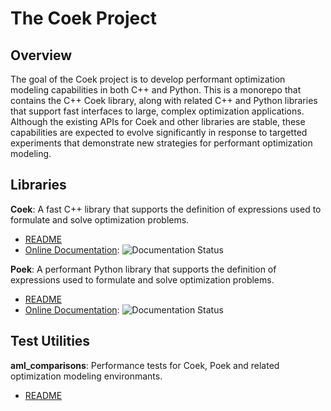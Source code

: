 # The Coek Project

## Overview

The goal of the Coek project is to develop performant optimization
modeling capabilities in both C++ and Python.  This is a monorepo that
contains the C++ Coek library, along with related C++ and Python libraries
that support fast interfaces to large, complex optimization applications.
Although the existing APIs for Coek and other libraries are stable,
these capabilities are expected to evolve significantly in response to
targetted experiments that demonstrate new strategies
for performant optimization modeling.


## Libraries

**Coek**: A fast C++ library that supports the definition of expressions used to formulate and solve optimization problems.

* [README](lib/coek/README.md)
* [Online Documentation](http://coek.readthedocs.org/en/latest/): ![Documentation Status](https://readthedocs.org/projects/coek/badge/?version=latest)

**Poek**: A performant Python library that supports the definition of expressions used to formulate and solve optimization problems.

* [README](lib/poek/README.md)
* [Online Documentation](http://poek.readthedocs.org/en/latest/): ![Documentation Status](https://readthedocs.org/projects/poek/badge/?version=latest)


## Test Utilities

**aml_comparisons**: Performance tests for Coek, Poek and related optimization modeling environmants.

* [README](test/aml_comparisons/README.md)
